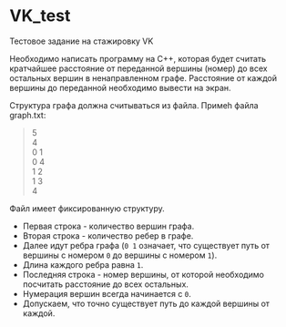 # VK_test
Тестовое задание на стажировку VK

Необходимо написать программу на C++, которая будет считать кратчайшее расстояние от переданной вершины (номер) до всех остальных вершин в ненаправленном графе. Расстояние от каждой вершины до переданной необходимо вывести на экран.

Структура графа должна считываться из файла. Примеh файла graph.txt:
> 5  
> 4  
> 0 1  
> 0 4  
> 1 2  
> 1 3  
> 4 


Файл имеет фиксированную структуру.

- Первая строка - количество вершин графа.
- Вторая строка - количество ребер в графе.
- Далее идут ребра графа (`0 1` означает, что существует путь от вершины с номером `0` до вершины с номером `1`).
- Длина каждого ребра равна `1`.
- Последняя строка - номер вершины, от которой необходимо посчитать расстояние до всех остальных.
- Нумерация вершин всегда начинается с `0`.
- Допускаем, что точно существует путь до каждой вершины от каждой.
